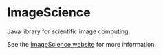 # ImageScience
Java library for scientific image computing.

See the [ImageScience website](https://imagescience.org/meijering/software/imagescience/) for more information.
